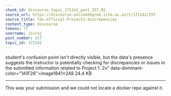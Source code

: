 ```yaml
---
chunk_id: discourse_topic_171141_post_257_02
source_url: https://discourse.onlinedegree.iitm.ac.in/t/171141/257
source_title: Tds-official-Project1-discrepencies
content_type: discourse
tokens: 77
username: Jivraj
post_number: 257
topic_id: 171141
---
```


 student's confusion point isn't directly visible, but the data's presence suggests the instructor is potentially checking for discrepancies or issues in the submitted information related to Project 1. 2x" data-dominant-color="1A1F26">image1841×248 24.4 KB

---

This was your submission and we could not locate a docker repo against it.
